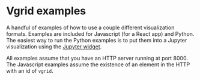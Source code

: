 # Vgrid examples

A handful of examples of how to use a couple different visualization formats.
Examples are included for Javascript (for a React app) and Python.
The easiest way to run the Python examples is to put them into a Jupyter
visualization using the [Jupyter widget](https://github.com/scanner-research/vgrid_jupyter).

All examples assume that you have an HTTP server running at port 8000.
The Javascript examples assume the existence of an element in the HTTP with an
id of `vgrid`.
